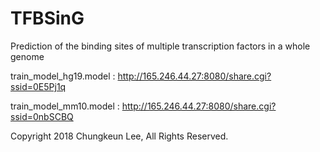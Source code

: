 # TFBSinG
Prediction of the binding sites of multiple transcription factors in a whole genome


train_model_hg19.model : http://165.246.44.27:8080/share.cgi?ssid=0E5Pj1q

train_model_mm10.model : http://165.246.44.27:8080/share.cgi?ssid=0nbSCBQ

Copyright 2018 Chungkeun Lee, All Rights Reserved.
